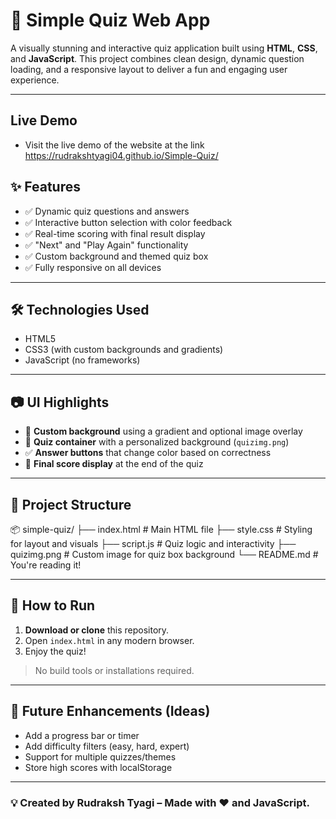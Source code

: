# 🚀 Simple Quiz Web App

A visually stunning and interactive quiz application built using **HTML**, **CSS**, and **JavaScript**. This project combines clean design, dynamic question loading, and a responsive layout to deliver a fun and engaging user experience.


---

## Live Demo
- Visit the live demo of the website at the link https://rudrakshtyagi04.github.io/Simple-Quiz/

## ✨ Features

- ✅ Dynamic quiz questions and answers
- ✅ Interactive button selection with color feedback
- ✅ Real-time scoring with final result display
- ✅ "Next" and "Play Again" functionality
- ✅ Custom background and themed quiz box
- ✅ Fully responsive on all devices

---

## 🛠️ Technologies Used

- HTML5
- CSS3 (with custom backgrounds and gradients)
- JavaScript (no frameworks)

---

## 📷 UI Highlights

- 🎨 **Custom background** using a gradient and optional image overlay
- 💠 **Quiz container** with a personalized background (`quizimg.png`)
- ✅ **Answer buttons** that change color based on correctness
- 💬 **Final score display** at the end of the quiz

---

## 📁 Project Structure

📦 simple-quiz/
├── index.html # Main HTML file
├── style.css # Styling for layout and visuals
├── script.js # Quiz logic and interactivity
├── quizimg.png # Custom image for quiz box background
└── README.md # You're reading it!

---

## 🚦 How to Run

1. **Download or clone** this repository.
2. Open `index.html` in any modern browser.
3. Enjoy the quiz!

> No build tools or installations required.

---

## 🧠 Future Enhancements (Ideas)

- Add a progress bar or timer
- Add difficulty filters (easy, hard, expert)
- Support for multiple quizzes/themes
- Store high scores with localStorage

---

### 💡 Created by Rudraksh  Tyagi – Made with ❤️ and JavaScript.
